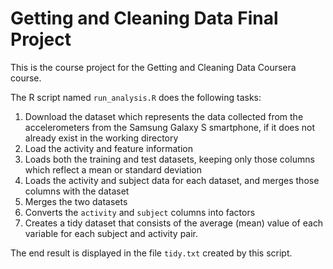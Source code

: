 # Getting and Cleaning Data Final Project

This is the course project for the Getting and Cleaning Data Coursera course.

The R script named `run_analysis.R` does the following tasks:

1. Download the dataset which represents the data collected from the accelerometers from the Samsung Galaxy S smartphone, if it does not already exist in the working directory
2. Load the activity and feature information
3. Loads both the training and test datasets, keeping only those columns which
   reflect a mean or standard deviation
4. Loads the activity and subject data for each dataset, and merges those
   columns with the dataset
5. Merges the two datasets
6. Converts the `activity` and `subject` columns into factors
7. Creates a tidy dataset that consists of the average (mean) value of each
   variable for each subject and activity pair.

The end result is displayed in the file `tidy.txt` created by this script.
